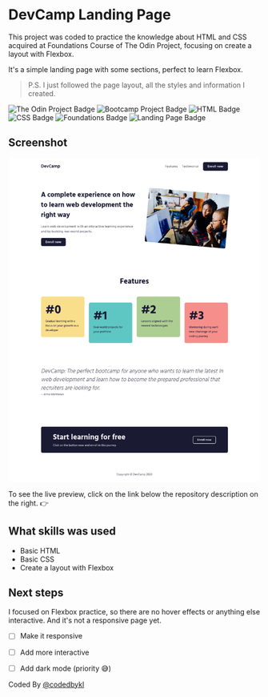 
# DevCamp Landing Page

This project was coded to practice the knowledge about HTML and CSS acquired at Foundations Course of The Odin Project,  focusing on create a layout with Flexbox.

It's a simple landing page with some sections, perfect to learn Flexbox.

> P.S. I just followed the page layout, all the styles and information I created.

![The Odin Project Badge](https://img.shields.io/badge/-the%20odin%20project-e3b261)
![Bootcamp Project Badge](https://img.shields.io/badge/-bootcamp%20project-e3b261)
![HTML Badge](https://img.shields.io/badge/-html-e3b261)
![CSS Badge](https://img.shields.io/badge/-css-e3b261)
![Foundations Badge](https://img.shields.io/badge/-foundations-e3b261)
![Landing Page Badge](https://img.shields.io/badge/-landing%20page-e3b261)

## Screenshot

![DevCamp Landing Page Screenshot](screenshot/screenshot.png)

To see the live preview, click on the link below the repository description on the right. :point_right:

## What skills was used

- Basic HTML
- Basic CSS
- Create a layout with Flexbox

## Next steps

I focused on Flexbox practice, so there are no hover effects or anything else interactive. And it's not a responsive page yet.

- [ ] Make it responsive
- [ ] Add more interactive
- [ ] Add dark mode (priority :sweat_smile:)

    
Coded By [@codedbykl](https://www.github.com/codedbykl)

